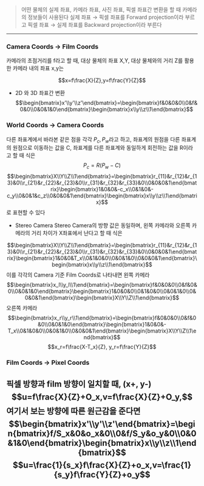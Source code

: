>어떤 물체의 실제 좌표, 카메라 좌표, 사진 좌표, 픽셀 좌표간 변환을 할 때 카메라의 정보들이 사용된다
>실제 좌표 → 픽셀 좌표를 Forward projection이라 부르고
>픽셀 좌표 → 실제 좌표를 Backward projection이라 부른다
---
### Camera Coords → Film Coords
카메라의 초점거리를 f라고 할 때, 대상 물체의 좌표 X,Y, 대상 물체와의 거리 Z를 활용한 카메라 내의 좌표 x,y는

$$x=f\frac{X}{Z},y=f\frac{Y}{Z}$$
- 2D 와 3D 좌표간 변환
$$\begin{bmatrix}x'\\y'\\z'\end{bmatrix}=\begin{bmatrix}f&0&0&0\\0&f&0&0\\0&0&1&0\end{bmatrix}\begin{bmatrix}x\\y\\z\\1\end{bmatrix}$$

### World Coords → Camera Coords
다른 좌표계에서 바라본 같은 점을 각각 $P_c, P_w$라고 하고, 
좌표계의 원점을 다른 좌표계의 원점으로 이동하는 값을 C, 
좌표계를 다른 좌표계와 동일하게 회전하는 값을 R이라고 할 때 식은
$$P_c=R(P_w-C)$$
$$\begin{bmatrix}X\\Y\\Z\\1\end{bmatrix}=\begin{bmatrix}r_{11}&r_{12}&r_{13}&0\\r_{21}&r_{22}&r_{23}&0\\r_{31}&r_{32}&r_{33}&0\\0&0&0&1\end{bmatrix}\begin{bmatrix}1&0&0&-c_x\\0&1&0&-c_y\\0&0&1&c_z\\0&0&0&1\end{bmatrix}\begin{bmatrix}x\\y\\z\\1\end{bmatrix}$$
로 표현할 수 있다
- Stereo Camera
	Stereo Camera의 방향 값은 동일하며, 왼쪽 카메라와 오른쪽 카메라의 거리 차이가 X좌표에서 난다고 할 때 식은
	
$$\begin{bmatrix}X\\Y\\Z\\1\end{bmatrix}=\begin{bmatrix}r_{11}&r_{12}&r_{13}&0\\r_{21}&r_{22}&r_{23}&0\\r_{31}&r_{32}&r_{33}&0\\0&0&0&1\end{bmatrix}\begin{bmatrix}1&0&0&T_x\\0&1&0&0\\0&0&1&0\\0&0&0&1\end{bmatrix}\begin{bmatrix}x\\y\\z\\1\end{bmatrix}$$
	이를 각각의 Camera 기준 Film Coords로 나타내면
	왼쪽 카메라
$$\begin{bmatrix}x_l\\y_l\\1\end{bmatrix}=\begin{bmatrix}f&0&0&0\\0&f&0&0\\0&0&1&0\end{bmatrix}\begin{bmatrix}1&0&0&0\\0&1&0&0\\0&0&1&0\\0&0&0&1\end{bmatrix}\begin{bmatrix}X\\Y\\Z\\1\end{bmatrix}$$
	오른쪽 카메라
$$\begin{bmatrix}x_r\\y_r\\1\end{bmatrix}=\begin{bmatrix}f&0&0&0\\0&f&0&0\\0&0&1&0\end{bmatrix}\begin{bmatrix}1&0&0&-T_x\\0&1&0&0\\0&0&1&0\\0&0&0&1\end{bmatrix}\begin{bmatrix}X\\Y\\Z\\1\end{bmatrix}$$
$$x_r=f\frac{X-T_x}{Z}, y_r=f\frac{Y}{Z}$$
### Film Coords → Pixel Coords
픽셀 방향과 film 방향이 일치할 때, (x+, y-)
$$u=f\frac{X}{Z}+O_x,v=f\frac{X}{Z}+O_y,$$
여기서 보는 방향에 따른 원근감을 준다면
$$\begin{bmatrix}x'\\y'\\z'\end{bmatrix}=\begin{bmatrix}f/S_x&0&o_x&0\\0&f/S_y&o_y&0\\0&0&1&0\end{bmatrix}\begin{bmatrix}x\\y\\z\\1\end{bmatrix}$$
$$u=\frac{1}{s_x}f\frac{X}{Z}+o_x,v=\frac{1}{s_y}f\frac{Y}{Z}+o_y$$
---
